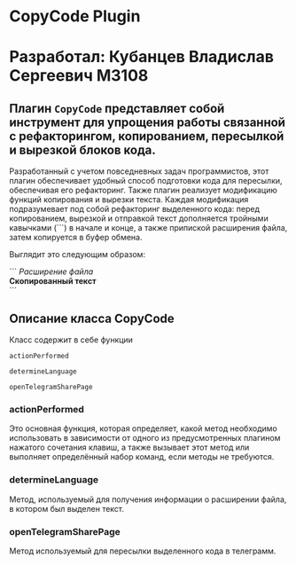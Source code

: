 # CopyCode Plugin
# Разработал: Кубанцев Владислав Сергеевич M3108

## Плагин `CopyCode` представляет собой инструмент для упрощения работы связанной с рефакторингом, копированием, пересылкой и вырезкой блоков кода.


Разработанный с учетом повседневных задач программистов, этот плагин обеспечивает удобный способ подготовки кода для пересылки, обеспечивая его рефакторинг.
Также плагин реализует модификацию функций копирования и вырезки текста. 
Каждая модификация подразумевает под собой рефакторинг выделенного кода: перед копированием, вырезкой и отправкой текст дополняется тройными кавычками (```) в начале и конце, а также припиской расширения файла, затем копируется в буфер обмена.

Выглядит это следующим образом:

\`\`\` *Расширение файла*<br>
**Скопированный текст**<br>
\`\`\`


## Описание класса CopyCode

Класс содержит в себе функции 

`actionPerformed` 

`determineLanguage` 

`openTelegramSharePage`

### actionPerformed
Это основная функция, которая определяет, какой метод необходимо использовать в зависимости от одного из предусмотренных плагином нажатого сочетания клавиш, а также вызывает этот метод или выполняет определённый набор команд, если методы не требуются.

### determineLanguage
Метод, используемый для получения информации о расширении файла, в котором был выделен текст.

### openTelegramSharePage
Метод используемый для пересылки выделенного кода в телеграмм.
